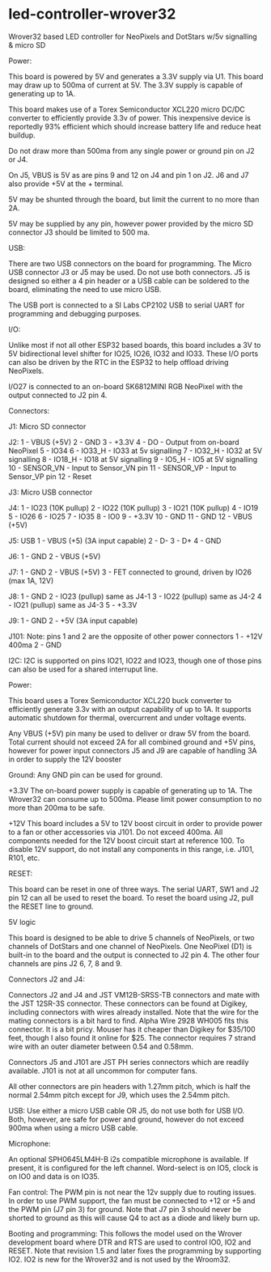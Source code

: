 # led-controller-wrover32
Wrover32 based LED controller for NeoPixels and DotStars w/5v signalling & micro SD

Power:

This board is powered by 5V and generates a 3.3V supply via U1.  This board
may draw up to 500ma of current at 5V.  The 3.3V supply is capable of
generating up to 1A.

This board makes use of a Torex Semiconductor XCL220 micro DC/DC converter
to efficiently provide 3.3v of power.  This inexpensive device is reportedly
93% efficient which should increase battery life and reduce heat buildup.

Do not draw more than 500ma from any single power or ground pin on J2 or J4.

On J5, VBUS is 5V as are pins 9 and 12 on J4 and pin 1 on J2.
J6 and J7 also provide +5V at the + terminal.

5V may be shunted through the board, but limit the current to no more than 2A.

5V may be supplied by any pin, however power provided by the micro SD
connector J3 should be limited to 500 ma.

USB:

There are two USB connectors on the board for programming.  The Micro USB
connector J3 or J5 may be used.  Do not use both connectors.  J5 is designed
so either a 4 pin header or a USB cable can be soldered to the board,
eliminating the need to use micro USB.

The USB port is connected to a SI Labs CP2102 USB to serial UART for
programming and debugging purposes.

I/O:

Unlike most if not all other ESP32 based boards, this board includes a
3V to 5V bidirectional level shifter for IO25, IO26, IO32 and IO33.  These
I/O ports can also be driven by the RTC in the ESP32 to help offload driving
NeoPixels.

I/O27 is connected to an on-board SK6812MINI RGB NeoPixel with the output
connected to J2 pin 4.

Connectors:

J1: Micro SD connector

J2:
1 - VBUS (+5V)
2 - GND
3 - +3.3V
4 - DO - Output from on-board NeoPixel
5 - IO34
6 - IO33_H - IO33 at 5v signalling
7 - IO32_H - IO32 at 5V signalling
8 - IO18_H - IO18 at 5V signalling
9 - IO5_H - IO5 at 5V signalling
10 - SENSOR_VN - Input to Sensor_VN pin
11 - SENSOR_VP - Input to Sensor_VP pin
12 - Reset

J3: Micro USB connector

J4:
1 - IO23 (10K pullup)
2 - IO22 (10K pullup)
3 - IO21 (10K pullup)
4 - IO19
5 - IO26
6 - IO25
7 - IO35
8 - IO0
9 - +3.3V
10 - GND
11 - GND
12 - VBUS (+5V)

J5: USB
1 - VBUS (+5) (3A input capable)
2 - D-
3 - D+
4 - GND

J6:
1 - GND
2 - VBUS (+5V)

J7:
1 - GND
2 - VBUS (+5V)
3 - FET connected to ground, driven by IO26 (max 1A, 12V)

J8:
1 - GND
2 - IO23 (pullup) same as J4-1
3 - IO22 (pullup) same as J4-2
4 - IO21 (pullup) same as J4-3
5 - +3.3V

J9:
1 - GND
2 - +5V (3A input capable)

J101:
Note: pins 1 and 2 are the opposite of other power connectors
1 - +12V 400ma
2 - GND

I2C:
I2C is supported on pins IO21, IO22 and IO23, though one of those pins can
also be used for a shared interruput line.

Power:

This board uses a Torex Semiconductor XCL220 buck converter to efficiently
generate 3.3v with an output capability of up to 1A.  It supports automatic
shutdown for thermal, overcurrent and under voltage events.

Any VBUS (+5V) pin many be used to deliver or draw 5V from the board.  Total
current should not exceed 2A for all combined ground and +5V pins, however
for power input connectors J5 and J9 are capable of handling 3A in order to
supply the 12V booster

Ground:
Any GND pin can be used for ground.

+3.3V
The on-board power supply is capable of generating up to 1A.  The Wrover32 can
consume up to 500ma.  Please limit power consumption to no more than 200ma to
be safe.

+12V
This board includes a 5V to 12V boost circuit in order to provide power to
a fan or other accessories via J101.  Do not exceed 400ma.  All components
needed for the 12V boost circuit start at reference 100.  To disable 12V
support, do not install any components in this range, i.e. J101, R101, etc.

RESET:

This board can be reset in one of three ways.  The serial UART, SW1 and J2
pin 12 can all be used to reset the board.  To reset the board using J2,
pull the RESET line to ground.

5V logic

This board is designed to be able to drive 5 channels of NeoPixels, or two
channels of DotStars and one channel of NeoPixels.  One NeoPixel (D1) is
built-in to the board and the output is connected to J2 pin 4.  The other
four channels are pins J2 6, 7, 8 and 9.

Connectors J2 and J4:

Connectors J2 and J4 and JST VM12B-SRSS-TB connectors and mate with the
JST 12SR-3S connector.  These connectors can be found at Digikey, including
connectors with wires already installed. Note that the wire for the mating
connectors is a bit hard to find. Alpha Wire 2928 WH005 fits this connector.
It is a bit pricy. Mouser has it cheaper than Digikey for $35/100 feet,
though I also found it online for $25. The connector requires 7 strand wire
with an outer diameter between 0.54 and 0.58mm.

Connectors J5 and J101 are JST PH series connectors which are readily
available. J101 is not at all uncommon for computer fans.

All other connectors are pin headers with 1.27mm pitch, which is half the
normal 2.54mm pitch except for J9, which uses the 2.54mm pitch.

USB:
Use either a micro USB cable OR J5, do not use both for USB I/O.  Both,
however, are safe for power and ground, however do not exceed 900ma
when using a micro USB cable.

Microphone:

An optional SPH0645LM4H-B i2s compatible microphone is available.
If present, it is configured for the left channel.  Word-select is on IO5,
clock is on IO0 and data is on IO35.

Fan control:
The PWM pin is not near the 12v supply due to routing issues.  In order to
use PWM support, the fan must be connected to +12 or +5 and the PWM pin
(J7 pin 3) for ground. Note that J7 pin 3 should never be shorted to ground
as this will cause Q4 to act as a diode and likely burn up.

Booting and programming:
This follows the model used on the Wrover development board where DTR and
RTS are used to control IO0, IO2 and RESET.  Note that revision 1.5 and later
fixes the programming by supporting IO2.  IO2 is new for the Wrover32 and is
not used by the Wroom32.
